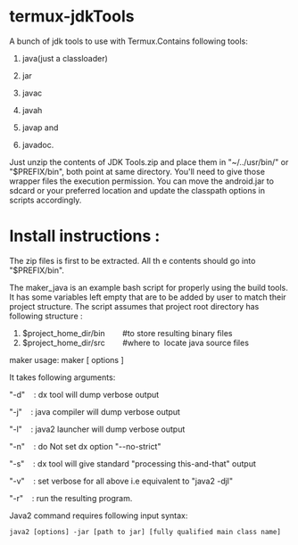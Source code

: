 # termux-jdkTools
A bunch of jdk tools to use with Termux.Contains following tools:
1. java(just a classloader)

2. jar

3. javac

4. javah

5. javap and

6. javadoc. 
 
Just unzip the contents of JDK Tools.zip and place them in 
"~/../usr/bin/" or "$PREFIX/bin", both point at same directory. You'll need to give those wrapper files the execution permission. You can move the android.jar to sdcard or your preferred location and update the classpath options in scripts accordingly.

# Install instructions :
The zip files is first to be extracted. All th e contents should go into "$PREFIX/bin".

The maker_java is an example bash script for properly using the build tools. It has some variables left empty that are to be added by user to match their project structure.
The script assumes that project root directory has following structure :

1. $project_home_dir/bin        #to store resulting binary files
2. $project_home_dir/src        #where to  locate java source files

maker usage:
maker [ options ]

It takes following arguments: 

"-d"    : dx tool will dump verbose output

"-j"    : java compiler will dump verbose output

"-l"    : java2 launcher will dump verbose output

"-n"    : do Not set dx option "--no-strict"

"-s"    : dx tool will give standard "processing this-and-that" output

"-v"    : set verbose for all above i.e equivalent to "java2 -djl"

"-r"    : run the resulting program.

Java2 command requires following input syntax:

`java2 [options] -jar [path to jar] [fully qualified main class name]`
